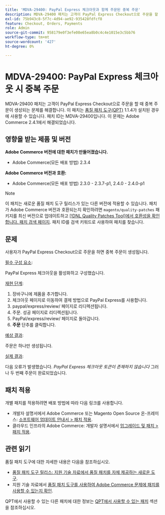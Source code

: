 ```yaml
---
title: 'MDVA-29400: PayPal Express 체크아웃과 함께 주문된 중복 주문'
description: MDVA-29400 패치는 고객이 PayPal Express Checkout으로 주문을 할 때 중복 주문이 생성되는 문제를 해결합니다. 이 패치는 [Quality Patches Tool (QPT)](/help/announcements/adobe-commerce-announcements/magento-quality-patches-released-new-tool-to-self-serve-quality-patches.md) 1.1.4가 설치된 경우 사용할 수 있습니다. 패치 ID는 MDVA-29400입니다. 이 문제는 Adobe Commerce 2.4.1에서 해결되었습니다.
exl-id: 75b943c8-5f7c-4d94-ae92-935428fdfcf8
feature: Checkout, Orders, Payments
role: Admin
source-git-commit: 958179e0f3efe08e65ea8b0c4c4e1015e3c5bb76
workflow-type: tm+mt
source-wordcount: '427'
ht-degree: 0%

---
```


# MDVA-29400: PayPal Express 체크아웃 시 중복 주문

MDVA-29400 패치는 고객이 PayPal Express Checkout으로 주문을 할 때 중복 주문이 생성되는 문제를 해결합니다. 이 패치는 [품질 패치 도구(QPT)](/help/announcements/adobe-commerce-announcements/magento-quality-patches-released-new-tool-to-self-serve-quality-patches.md) 1.1.4가 설치된 경우에 사용할 수 있습니다. 패치 ID는 MDVA-29400입니다. 이 문제는 Adobe Commerce 2.4.1에서 해결되었습니다.

## 영향을 받는 제품 및 버전

**Adobe Commerce 버전에 대한 패치가 만들어졌습니다.**

* Adobe Commerce(모든 배포 방법) 2.3.4

**Adobe Commerce 버전과 호환:**

* Adobe Commerce(모든 배포 방법) 2.3.0 - 2.3.7-p1, 2.4.0 - 2.4.0-p1

>[!NOTE]
>
>이 패치는 새로운 품질 패치 도구 릴리스가 있는 다른 버전에 적용할 수 있습니다. 패치가 Adobe Commerce 버전과 호환되는지 확인하려면 `magento/quality-patches` 패키지를 최신 버전으로 업데이트하고 [[!DNL Quality Patches Tool]에서 호환성을 확인합니다. 패치 검색 페이지](https://devdocs.magento.com/quality-patches/tool.html#patch-grid). 패치 ID를 검색 키워드로 사용하여 패치를 찾습니다.

## 문제

사용자가 PayPal Express Checkout으로 주문을 하면 중복 주문이 생성됩니다.

<u>필수 구성 요소</u>:

PayPal Express 체크아웃을 활성화하고 구성했습니다.

<u>재현 단계</u>:

1. 장바구니에 제품을 추가합니다.
1. 체크아웃 페이지로 이동하여 결제 방법으로 PayPal Express를 사용합니다.
1. paypal/express/review/ 페이지로 리디렉션됩니다.
1. 주문. 성공 페이지로 리디렉션됩니다.
1. PayPal/express/review/ 페이지로 돌아갑니다.
1. **주문** 단추를 클릭합니다.

<u>예상 결과</u>:

주문은 하나만 생성됩니다.

<u>실제 결과</u>:

다음 오류가 발생했습니다. *PayPal Express 체크아웃 토큰이 존재하지 않습니다* 그러나 두 번째 주문이 완료되었습니다.

## 패치 적용

개별 패치를 적용하려면 배포 방법에 따라 다음 링크를 사용합니다.

* 개발자 설명서에서 Adobe Commerce 또는 Magento Open Source 온-프레미스: [소프트웨어 업데이트 안내서 > 패치 적용](https://devdocs.magento.com/guides/v2.4/comp-mgr/patching/mqp.html).
* 클라우드 인프라의 Adobe Commerce: 개발자 설명서에서 [업그레이드 및 패치 > 패치 적용](https://devdocs.magento.com/cloud/project/project-patch.html).

## 관련 읽기

품질 패치 도구에 대한 자세한 내용은 다음을 참조하십시오.

* [품질 패치 도구 릴리스: 지원 기술 자료에서 품질 패치를 자체 제공하는 새로운 도구](/help/announcements/adobe-commerce-announcements/magento-quality-patches-released-new-tool-to-self-serve-quality-patches.md).
* 지원 기술 자료에서 [품질 패치 도구를 사용하여 Adobe Commerce 문제에 패치를 사용할 수 있는지 확인](/help/support-tools/patches-available-in-qpt-tool/check-patch-for-magento-issue-with-magento-quality-patches.md).

QPT에서 사용할 수 있는 다른 패치에 대한 정보는 [QPT에서 사용할 수 있는 패치](https://support.magento.com/hc/en-us/sections/360010506631-Patches-available-in-MQP-tool-) 섹션을 참조하십시오.
